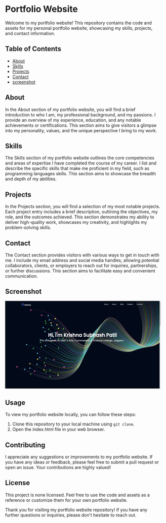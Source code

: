 # Portfolio Website

Welcome to my portfolio website! This repository contains the code and assets for my personal portfolio website, showcasing my skills, projects, and contact information. 

## Table of Contents

- [About](#about)
- [Skills](#skills)
- [Projects](#projects)
- [Contact](#contact)
- [screenshot](#screenshot)

## About

In the About section of my portfolio website, you will find a brief introduction to who I am, my professional background, and my passions. I provide an overview of my experience, education, and any notable achievements or certifications. This section aims to give visitors a glimpse into my personality, values, and the unique perspective I bring to my work.

## Skills

The Skills section of my portfolio website outlines the core competencies and areas of expertise I have completed the course of my career. I list and describe the specific skills that make me proficient in my field, such as programming languages skills. This section aims to showcase the breadth and depth of my abilities.

## Projects

In the Projects section, you will find a selection of my most notable projects. Each project entry includes a brief description, outlining the objectives, my role, and the outcomes achieved. This section demonstrates my ability to deliver high-quality work, showcases my creativity, and highlights my problem-solving skills.

## Contact

The Contact section provides visitors with various ways to get in touch with me. I include my email address and social media handles, allowing potential collaborators, clients, or employers to reach out for inquiries, partnerships, or further discussions. This section aims to facilitate easy and convenient communication.

## Screenshot
![image](https://github.com/KrishnaPatil-19/Portfolio-Website/blob/94ed96e3611ace3fc59f2f282e0b10a0ba01b511/assets/portfolio_latest.png)

## Usage

To view my portfolio website locally, you can follow these steps:

1. Clone this repository to your local machine using `git clone`.
2. Open the index.html file in your web browser.

## Contributing

I appreciate any suggestions or improvements to my portfolio website. If you have any ideas or feedback, please feel free to submit a pull request or open an issue. Your contributions are highly valued!

## License

This project is none licensed. Feel free to use the code and assets as a reference or customize them for your own portfolio website.

Thank you for visiting my portfolio website repository! If you have any further questions or inquiries, please don't hesitate to reach out.
